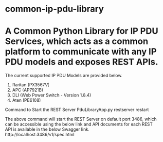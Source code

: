 # common-ip-pdu-library
# A Common Python Library for IP PDU Services, which acts as a common platform to communicate with any IP PDU models and exposes REST APIs.

The current supported IP PDU Models are provided below.
1. Raritan (PX3567V)
2. APC (AP7921B)
3. DLI (Web Power Switch - Version 1.8.4)
4. Aten (PE6108) 

Command to Start the REST Server
PduLibraryApp.py restserver restart

The above command will start the REST Server on default port 3486, which can be accessible using the below link and API documents for each REST API is available in the below Swagger link.
http://localhost:3486/v1/spec.html
